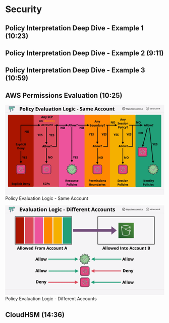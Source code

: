 # Security

## Policy Interpretation Deep Dive - Example 1 (10:23)

## Policy Interpretation Deep Dive - Example 2 (9:11)

## Policy Interpretation Deep Dive - Example 3 (10:59)

## AWS Permissions Evaluation (10:25)

![Alt text](<images/Screenshot from 2023-11-08 10-21-05.png>)
Policy Evaluation Logic - Same Account

![Alt text](<images/Screenshot from 2023-11-08 10-23-06.png>)
Policy Evaluation Logic - Different Accounts

## CloudHSM (14:36)
